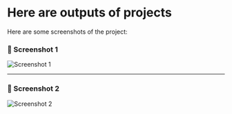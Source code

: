 # Here are outputs of projects 



Here are some screenshots of the project:

### 📸 Screenshot 1
![Screenshot 1](./Screenshot%202025-04-20%20165554.png)

---

### 📸 Screenshot 2
![Screenshot 2](./Screenshot%202025-04-20%20165611.png)
